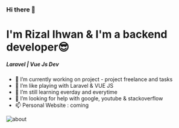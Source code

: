 ### Hi there 👋

# I'm Rizal Ihwan & I'm a backend developer😎
##### Laravel | Vue Js Dev

- 🔭 I’m currently working on project - project freelance and tasks
- 🌱 I’m like playing with Laravel & VUE JS
- 👯 I’m still learning everday and everytime
- 🤔 I’m looking for help with google, youtube & stackoverflow
- 📫 Personal Website : coming

![about](https://user-images.githubusercontent.com/55536560/100047082-2ba7c080-2e44-11eb-940d-56ee3c9c56e6.png)



